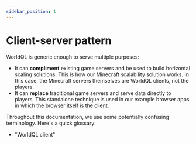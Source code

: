 ```yaml
---
sidebar_position: 1
---
```


# Client-server pattern

WorldQL is generic enough to serve multiple purposes:
- It can **compliment** existing game servers and be used to build horizontal scaling solutions. This is how our Minecraft scalability solution works. In this case, the Minecraft servers themselves are WorldQL clients, not the players.
- It can **replace** traditional game servers and serve data directly to players. This standalone technique is used in our example browser apps in which the browser itself is the client.

Throughout this documentation, we use some potentially confusing terminology. Here's a quick glossary:

- "WorldQL client"

